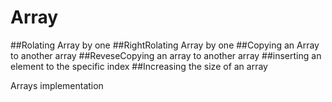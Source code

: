 # Array
##Rolating Array by one
##RightRolating Array by one
##Copying an Array to another array
##ReveseCopying an array to another array
##inserting an element to the specific index
##Increasing the size of an array

Arrays implementation 
